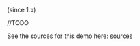 <span class="version-reference">(since 1.x)</span>

//TODO

See the sources for this demo here: [sources](${SOURCES_DEMO}/demoapp/dom/tabs)

